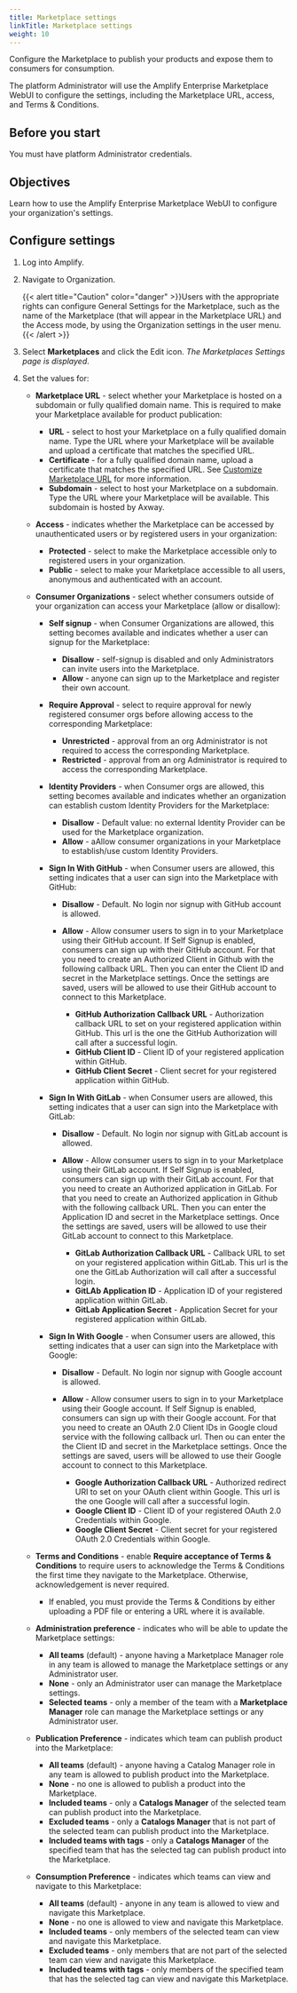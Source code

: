 ```yaml
---
title: Marketplace settings
linkTitle: Marketplace settings
weight: 10
---
```


Configure the Marketplace to publish your products and expose them to consumers for consumption.

The platform Administrator will use the Amplify Enterprise Marketplace WebUI to configure the settings, including the Marketplace URL, access, and Terms & Conditions.

## Before you start

You must have platform Administrator credentials.

## Objectives

Learn how to use the Amplify Enterprise Marketplace WebUI to configure your organization's settings.

## Configure settings

1. Log into Amplify.
2. Navigate to Organization.

    {{< alert title="Caution" color="danger" >}}Users with the appropriate rights can configure General Settings for the Marketplace, such as the name of the Marketplace (that will appear in the Marketplace URL) and the Access mode, by using the Organization settings in the user menu. {{< /alert >}}

3. Select **Marketplaces** and click the Edit icon. *The Marketplaces Settings page is displayed*.
4. Set the values for:

    * **Marketplace URL** - select whether your Marketplace is hosted on a subdomain or fully qualified domain name. This is required to make your Marketplace available for product publication:

        * **URL** - select to host your Marketplace on a fully qualified domain name. Type the URL where your Marketplace will be available and upload a certificate that matches the specified URL.
        * **Certificate** - for a fully qualified domain name, upload a certificate that matches the specified URL.
        See [Customize Marketplace URL](/docs/manage_marketplace/marketplace_vanity_url) for more information.
        * **Subdomain** - select to host your Marketplace on a subdomain. Type the URL where your Marketplace will be available. This subdomain is hosted by Axway.

    * **Access** - indicates whether the Marketplace can be accessed by unauthenticated users or by registered users in your organization:

        * **Protected** - select to make the Marketplace accessible only to registered users in your organization.
        * **Public** - select to make your Marketplace accessible to all users, anonymous and authenticated with an account.

    * **Consumer Organizations** - select whether consumers outside of your organization can access your Marketplace (allow or disallow):

        * **Self signup** - when Consumer Organizations are allowed, this setting becomes available and indicates whether a user can signup for the Marketplace:

            * **Disallow** - self-signup is disabled and only Administrators can invite users into the Marketplace.
            * **Allow** - anyone can sign up to the Marketplace and register their own account.

        * **Require Approval** - select to require approval for newly registered consumer orgs before allowing access to the corresponding Marketplace:

            * **Unrestricted** - approval from an org Administrator is not required to access the corresponding Marketplace.
            * **Restricted** - approval from an org Administrator is required to access the corresponding Marketplace.

        * **Identity Providers** - when Consumer orgs are allowed, this setting becomes available and indicates whether an organization can establish custom Identity Providers for the Marketplace:

            * **Disallow** - Default value: no external Identity Provider can be used for the Marketplace organization.
            * **Allow** - aAllow consumer organizations in your Marketplace to establish/use custom Identity Providers.

        * **Sign In With GitHub** - when Consumer users are allowed, this setting indicates that a user can sign into the Marketplace with GitHub:

            * **Disallow** - Default. No login nor signup with GitHub account is allowed.
            * **Allow** - Allow consumer users to sign in to your Marketplace using their GitHub account. If Self Signup is enabled, consumers can sign up with their GitHub account. For that you need to create an Authorized Client in Github with the following callback URL. Then you can enter the Client ID and secret in the Marketplace settings. Once the settings are saved, users will be allowed to use their GitHub account to connect to this Marketplace.

                * **GitHub Authorization Callback URL** - Authorization callback URL to set on your registered application within GitHub. This url is the one the GitHub Authorization will call after a successful login.
                * **GitHub Client ID** - Client ID of your registered application within GitHub.
                * **GitHub Client Secret** - Client secret for your registered application within GitHub.

        * **Sign In With GitLab** - when Consumer users are allowed, this setting indicates that a user can sign into the Marketplace with GitLab:

            * **Disallow** - Default. No login nor signup with GitLab account is allowed.
            * **Allow** - Allow consumer users to sign in to your Marketplace using their GitLab account. If Self Signup is enabled, consumers can sign up with their GitLab account. For that you need to create an Authorized application in GitLab. For that you need to create an Authorized application in Github with the following callback URL. Then you can enter the Application ID and secret in the Marketplace settings.  Once the settings are saved, users will be allowed to use their GitLab account to connect to this Marketplace.

                * **GitLab Authorization Callback URL** - Callback URL to set on your registered application within GitLab. This url is the one the GitLab Authorization will call after a successful login.
                * **GitLAb Application ID** - Application ID of your registered application within GitLab.
                * **GitLab Application Secret** - Application Secret for your registered application within GitLab.

        * **Sign In With Google** - when Consumer users are allowed, this setting indicates that a user can sign into the Marketplace with Google:

            * **Disallow** - Default. No login nor signup with Google account is allowed.
            * **Allow** - Allow consumer users to sign in to your Marketplace using their Google account. If Self Signup is enabled, consumers can sign up with their Google account.  For that you need to create an OAuth 2.0 Client IDs in Google cloud service with the following callback url. Then ou can enter the the Client ID and secret in the Marketplace settings. Once the settings are saved, users will be allowed to use their Google account to connect to this Marketplace.

                * **Google Authorization Callback URL** - Authorized redirect URI to set on your OAuth client within Google. This url is the one Google will call after a successful login.
                * **Google Client ID** - Client ID of your registered OAuth 2.0 Credentials within Google.
                * **Google Client Secret** - Client secret for your registered OAuth 2.0 Credentials within Google.

    * **Terms and Conditions** - enable **Require acceptance of Terms & Conditions** to require users to acknowledge the Terms & Conditions the first time they navigate to the Marketplace. Otherwise, acknowledgement is never required.

        * If enabled, you must provide the Terms & Conditions by either uploading a PDF file or entering a URL where it is available.

    * **Administration preference** - indicates who will be able to update the Marketplace settings:
        * **All teams** (default) - anyone having a Marketplace Manager role in any team is allowed to manage the Marketplace settings or any Administrator user.
        * **None** - only an Administrator user can manage the Marketplace settings.
        * **Selected teams** - only a member of the team with a **Marketplace Manager** role can manage the Marketplace settings or any Administrator user.

    * **Publication Preference** - indicates which team can publish product into the Marketplace:
        * **All teams** (default) - anyone having a Catalog Manager role in any team is allowed to publish product into the Marketplace.
        * **None** - no one is allowed to publish a product into the Marketplace.
        * **Included teams** - only a **Catalogs Manager** of the selected team can publish product into the Marketplace.
        * **Excluded teams** - only a **Catalogs Manager** that is not part of the selected team can publish product into the Marketplace.
        * **Included teams with tags** - only a **Catalogs Manager** of the specified team that has the selected tag can publish product into the Marketplace.

    * **Consumption Preference** - indicates which teams can view and navigate to this Marketplace:
        * **All teams** (default) - anyone in any team is allowed to view and navigate this Marketplace.
        * **None** - no one is allowed to view and navigate this Marketplace.
        * **Included teams** - only members of the selected team can view and navigate this Marketplace.
        * **Excluded teams** - only members that are not part of the selected team can view and navigate this Marketplace.
        * **Included teams with tags** - only members of the specified team that has the selected tag can view and navigate this Marketplace.
